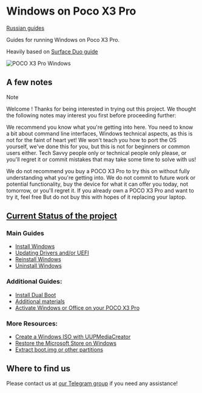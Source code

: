 # Windows on Poco X3 Pro

[Russian guides](/README-ru.md)

Guides for running Windows on Poco X3 Pro.

Heavily based on [Surface Duo guide](https://github.com/WOA-Project/SurfaceDuo-Guides)

![POCO X3 Pro Windows](https://github.com/user-attachments/assets/355e74cd-dea9-460f-8db4-87f766cd3223)


## A few notes

> [!NOTE]
> Welcome ! Thanks for being interested in trying out this project. We thought the following notes may interest you first before proceeding further:
>
>  We recommend you know what you're getting into here. You need to know a bit about command line interfaces, Windows technical aspects, as this is not for the faint of heart yet! We won't teach you how to port the OS yourself, we've done this for you, but this is not for beginners or common users either. Tech Savvy people only or technical people only please, or you'll regret it or commit mistakes that may take some time to solve with us!
>
>  We do not recommend you buy a POCO X3 Pro to try this on without fully understanding what you're getting into. We do not commit to future work or potential functionality, buy the device for what it can offer you today, not tomorrow, or you'll regret it. If you already own a POCO X3 Pro and want to try it, feel free  But do not buy this with hopes of it replacing your laptop.

## [Current Status of the project](/Status-en.md)

### Main Guides

- [Install Windows](/Install-en/InstallWindows.md)
- [Updating Drivers and/or UEFI](/Update-en/UpdateDriversAndUEFI.md)
- [Reinstall Windows](/Install-en/ReinstallWindows.md)
- [Uninstall Windows](/Install-en/Uninstall.md)

### Additional Guides:

- [Install Dual Boot](/Install-en/DualBoot.md)
- [Additional materials](/Other-en/Extras.md)
- [Activate Windows or Office on your POCO X3 Pro](https://github.com/massgravel/Microsoft-Activation-Scripts)


### More Resources:

- [Create a Windows ISO with UUPMediaCreator](/Install-en/ISO/CreateISO.md)
- [Restore the Microsoft Store on Windows](/RestoreMicrosoftStore-en.md)
- [Extract boot.img or other partitions](/Other-en/ExtractingPartitions.md)

## Where to find us

Please contact us at [our Telegram group](https://t.me/winonvayualt) if you need any assistance!



















